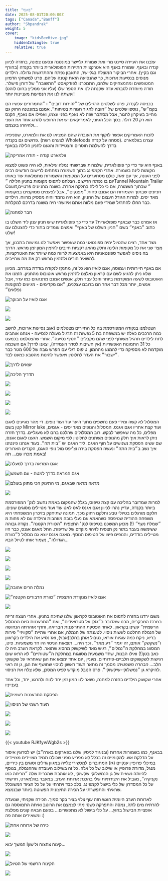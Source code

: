 ```yaml
---
title: "באנף"
date: 2025-08-01T20:00:00Z
tags: ["Canada","Banff"]
author: "Shpandrak"
weight: 5
cover:
    image: "kidsBeeHive.jpg"
    hiddenInSingle: true
    relative: true
---
```


עזבנו את העיירה סיינט מרי ואת שמורת גליישר במונטנה ונסענו צפונה, בחזרה לכיוון קנדה ובאנף. שמורת באנף היא אטרקציית התיירות הפופולארית ביותר בקנדה (בחורף וגם בקיץ). אחרי הביקור המוצלח בגליישר, התאבון נפתח וההתרגשות גדולה. הילדים מנוסים בנסיעות ארוכות, כך שהנסיעה הזאת קטנה עליהם. פרט למשחקי הדמיון המטופשים ומהמצחיקים שלהם, התמכרנו לפודקאסט ״התשובה״ של דורון פישלר. תודה מיוחדת לסבתא עדה שקנתה לנו את הספר שלו (עליו אני ממליץ בחום לוהט) ועשתה לנו את הנסיעות מעניינות יותר!

בכניסה לקנדה, פרט לשלטים הרגילים של ״זהירות דובים״ ו ״התמרורים עכשיו הם בקמ״ש״, נוספו שלטים של ״חובה לחגור חגורות בטיחות״. אמנם במונטנה החוק גם מחייב בעיקרון לחגור, אבל מסתבר שזה לא נאכף בפני עצמו, ואפילו אם נאכף, הקנס הוא רק 20 דולר. בסך הכל הגיוני, לאמריקאים יש את החופש להרוג אחד את השני ולהיהרג בעצמם...

לזכות האמריקים אפשר לזקוף את העובדה שהם המציאו לנו את וולמארט, שסניפיה פרושים גם בקנדה. (לצערנו רשת Wholefoods פסחה על קנדה). עצרנו בוולמארט בדרך להשלמת חוסרים והצטיידות והגענו לחניון הלילה בבאנף

![](wallmart.jpg "וולמארט קנדה - תודה אמריקה")

באנף היא עד כדי כך פופולארית, שלמרות שברשותי נמלה עילאית, לא היה פשוט למצוא מקומות לינה בשמורה. אתרי הקמפינג בתוך השמורה נפתחים לרישום חודשים רבים לפני העונה, אך עם זאת, כולם מסתערים על המקומות והשמורות מתמלאות עוד באותו יום בו נפתח הרישום. הצלחנו לתפוס מקומות בחניון הלילה ״Tunnel Mountain Trailer Court״ שבתוך השמורה, אם כי כל לילה בחלקה אחרת. בשונה מחניונים פרטיים, חניונים שבתוך השמורות הם אמנם פחות ״מפנקים״, אבל לפעמים ממוקמים במקומות מאד יפים. למרות הגודל העצום של החניון, הוא היה נחמד והיה מספיק מרווח. הילדים כבר החלו להתרגל שמידי פעם מלווה אותם איזושהי חיה משונה בדרכם למקלחת.

![](elkCampground.jpg "חבר למחנה")

אז אמרנו כבר שבאנף פופולארית? עד כדי כך פופולארית שיש חניון ענק ליד השלט בו כתוב ״באנף״ בשם ״חניון השלט של באנף״ ואנשים עומדים בתור כדי להצטלם עם שלט!

מצד אחד, רצינו שהטיול יהיה ספונטאני כמה שאפשר ויאפשר לנו גמישות בתכנון, אך מצד שני את כל מקומות הלינה וחלק מהאטרקציות חייבים להזמין המון זמן מראש. הדרך בה ניסינו לאפשר ספונטאניות היא באמצעות לרווח כמה שיותר את האטרקציות, להשאיר חורים ולהזמין מראש רק את מה שחייבים.

אם באנף תיירותית ועמוסה, אגם לואיז הוא כל זה, מתנקז לנקודה בודדת במרחב. מכיוון שלא ניתן להגיע לשם עם קראוון נאלצנו להזמין מראש אוטובוס מהחניון. הזמנו את האוטובוס לשעה המוקדמת ביותר והכל עבד חלק. אנשים אמנם מתנהגים כמו עדר, אבל אנשים, יותר מכל דבר אחר הם ברובם עצלנים, ״אם מקדימים - מגיעים למקומות נפלאים״

![](lakeLouise.jpg "אגם לואיז על הבוקר")

![](pitimLakeLouise.jpg)

![](familyLakeLouise.jpg)

הצטלמנו בנקודה המפורסמת בה כל התיירים מצטלמים (אגב נסיעות ארוכות, לחשב כמה הרכבים כאלה יש במשפחה בת 5 נפשות זה תרגיל מעולה לנסיעה - אנחנו אוהבים לתת לילדים תרגיל משותף לפני שהם מקבלים ״חטיף נסיעה״.  אחרי  שהצטלמנו בכמעט כל 31 התמונות האפשריות (אין חשיבות לסדר העמידה), יצאנו לדרך! אם השכמה מוקדמת לא מספיקה כדי להמנע מההמון, טיפוס רגלי עם הפרש גובה של 600 מטר כבר ״ישבור״ את העדר לחלוטין ויאפשר להינות מהטבע כמעט לבד.

![](amitLakeLouise.jpg "יוצאים לדרך")

![](louiseSign.jpg "תדריך הליכה")

![](climb1.jpg)

![](mushrooms1.jpg)

![](climb2.jpg)

![](mushrooms2.jpg)

המסלול לא קשה ומידי פעם נחשפים מתוך היער עוד ועוד נופים. די מהר מגיעים לאגם קטן בשם Mirror lake ועוד קצת אחריו אגם אגנס. המסלול והנופים מאד יפים - אגמים, מפלים, כל מה שאפשר לבקש. רוב המסלולים שהלכנו בהם לא מעגליים. בדרך חזרה ניתן לראות איך חלק מהנופים משתנים לחלוטין לפי מיקום השמש. הגענו לאגם אגנס, שם עשינו הפסקת נשנושים על חוף האגם. ליד האגם יש ״בית תה״. בעוד אנחנו פינטזנו איך נשב ב״בית התה״ ונעשה הפסקת בירה וצ׳יפס מול נופי האגם, הקנדים הארורים באמת מכרו שם... תה!

![](mirrorLake.jpg "אגם המראה בדרך למעלה")

![](mirrorLakeWayDown.jpg "אגם המראה בדרך למטה - עם השמש")

![](charlotteMirror.jpg "מראה מראה שבאגם, מי התינוק הכי מתוק בעולם")

![](agnesWaterfall.jpg)

למרות שמדובר בהליכה עם קצת טיפוס, בגלל שהמקום באמת נחשב לנק׳ המפורסמת ביותר בקנדה, עדיין נהרו לכיוון אגם אגנס לאט לאט עוד ועוד מטיילים מסוגים שונים. חלקם מורגלים בטיולי טבע וחלקם רחוק מכך. תמונה שתיחקק בזיכרון המשפחתי היא משפחה ההודית שטיפסה כשהאמא עם נעלי בובה מוזהבות והילדה עם לא פחות מ ״שמלת נשף״ (!) מכאן המשכנו בטיפוס לנק׳ התצפית ״הכוורת הקטנה״. נקודה גבוהה ששימשה בעבר בתור נק תצפית לזיהוי מוקדם של שריפות. החל מאגם אגנס, כבר  היו מטיילים בודדים, והנופים פיצו על הטיפוס הנוסף. מאגם אגנס יוצא גם מסלול ל״כוורת הגדולה״, נשמור אותו לטיול הבא...

![](agnesLake.jpg)

![](mirrorLakeFromAbove.jpg)

![](kidsClimbingToBeeHive.jpg)

![](kidsBeeHive.jpg)

![](nemalaBeeHive.jpg "נמלת הרים אהובה")

![](lakeLouiseAbove.jpg "אגם לואיז מנקודת התצפית ״כוורת הדבורים הקטנה״")

![](lakeLouiseStats.jpg)

משם ירדנו בחזרה לתפוס את האוטובוס לקראוון שלנו שחיכה בחניון. אחרי הצצה זריזה במרכז המבקרים, הבנו שמדובר ב״גזלן על סטרואידים״, ואת ״התרעננות סיום המסלול הרשמית״ עשינו בקראוון. לאחר הפסקת ההתרעננות הבריאה, וחרף אזהרתה הנחושה של הנמלה החלטנו לעשות ניסוי. לטענתה של הנמלה, אם אחרי שתיית ״סקוויזי״ פירות בריא, ניקח כמה עוגיות אוראו, נטבול אותן בחלב(אבוי), ואז נסיע את הילדים בקראוון ו״נשקשק״ אותם, זה יגמר ״רע מאד״. וכך היה...  תוצאות הניסוי היו חד משמעיות. פיט, המסווג במחלקת ה״נמלים״, רגיש מאד לשיקשוק מהסוג שתואר. לקראת הערב היה לו כאב בטן(!) ואילו הבנות, שחד משמעית מסווגות במחלקת ה״שטותיים״ לא הראו שום רגישות לשקשוקים חלביים-פירותיים. מעניין, יום אחד ימצאו את הגן שאחראי על שקשוקי חלב... *הבהרה משפטית*: מסמך זה מתאר תעוד ראשון לניסוי שחושף את הגן, גן זה ראוי להיקרא גן ״נמשלוקי-שיקשוקי״. פרס הנובל מוקדש לפיט המסכן, שלא צלח את הניסוי.

אחרי שקשוק הילדים בחזרה למחנה, נשאר לנו המון זמן יחד לנוח ולהרגע, יחד, וכל אחד בענייניו

![](refresh.jpg "הפסקת התרעננות רשמית")

![](shikshuki.jpg "תעוד רשמי של הניסוי")

![](alexStrech.jpg)

![](nemalaYoga.jpg)

![](almaStrech.jpg)


{{< youtube RJKfywWgb2s >}}

בבאנף, כמו בשמורות אחרות (ובניגוד לניסיון שלנו בפארקים בארה״ב) יש לסרוגין איסור על הדלקת אש. למקומיים זה בכלל לא מפריע מפני שכולם תמיד מצויידים מצויידים במיכלי פרופיין ענקיים (גז) המחוברים למכשירי צלייה במגוון גדלים וסוגים בין כיריים, מנגל, מדורת פרופיין או שילוב של כל אלה. כל זה בשילוב העובדה שההנמלה, בנוסף להיותה נשאית של גן הנמשלוקי שקשוקי, לא אוהבת שהכרית שלה ״מריחה כמו נקניקיה״, מגביל את היצירתיות שלי בהכנת ארוחת הערב. במעבר בוולמארט, חרשתי על כל המסדרון של כלי בישול לקמפינג. בלב כבד ויתרתי על על כל הציוד המשוכלל שראיתי והתפשרתי על הכירה החיצונית הפשוטה ביותר שבנמצא.

לארוחת הערב היומית הוגש חזה עוף צלוי בציר בקר סמיך. הכירה שקניתי, שנועדה להרתיח מים לתה, נמסה והתפרקה כשסיימתי לצמצם את הרוטב ואיתה התמוססה גם אופציית הבישול בחוץ... על כלי בישול לא מתפשרים... בפעם הבאה קונים מפלצת ומשאירים אותה פה :)

![](stove.jpg "כירה של ארוחה אחת")

![](dinner.jpg)

קינוח צחצוח ולישון! המשך יבוא...

![](charlotteSmores.jpg)

![](kidsSmores.jpg "הקינוח הרשמי של הטיול")

![](brushing.jpg)